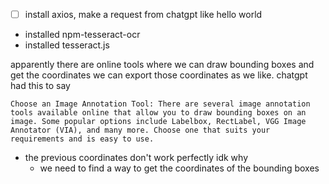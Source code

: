 - [ ] install axios, make a request from chatgpt like hello world

- installed npm-tesseract-ocr
- installed tesseract.js

apparently there are online tools where we can draw bounding boxes and get the coordinates
we can export those coordinates as we like. chatgpt had this to say
```
Choose an Image Annotation Tool: There are several image annotation tools available online that allow you to draw bounding boxes on an image. Some popular options include Labelbox, RectLabel, VGG Image Annotator (VIA), and many more. Choose one that suits your requirements and is easy to use.
```

 - the previous coordinates don't work perfectly idk why
    - we need to find a way to get the coordinates of the bounding boxes